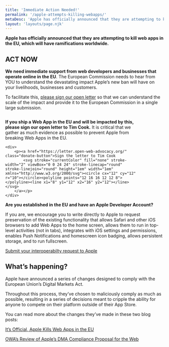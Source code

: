 ```yaml
---
title: 'Immediate Action Needed!'
permalink: '/apple-attempts-killing-webapps/'
metaDesc: 'Apple has officially announced that they are attempting to kill web apps in the EU, which will have ramifications worldwide'
layout: 'layouts/page.njk'
---
```


**Apple has officially announced that they are attempting to kill web apps in the EU, which will have ramifications worldwide.**

## ACT NOW

**We need immediate support from web developers and businesses that operate online in the EU**.  The European Commission needs to hear from YOU to understand the devastating impact Apple’s new ban will have on your livelihoods, businesses and customers.

To facilitate this, [please sign our open letter](https://letter.open-web-advocacy.org/) so that we can understand the scale of the impact and provide it to the European Commission in a single large submission.


<div class="prom-banner" style="max-width: 30em;">
    <p class="x-illustration"><img src="/images/donate.svg" alt="" /></p>
    <p><strong>If you ship a Web App in the EU and will be impacted by this, please sign our open letter to Tim Cook.</strong> It is critical that we gather as much evidence as possible to prevent Apple from breaking Web Apps in the EU.</p>

    <div>
        <p><a href="https://letter.open-web-advocacy.org/" class="donate-button">Sign the letter to Tim Cook
            <svg stroke="currentColor" fill="none" stroke-width="2" viewBox="0 0 24 24" stroke-linecap="round" stroke-linejoin="round" height="1em" width="1em" xmlns="http://www.w3.org/2000/svg"><circle cx="12" cy="12" r="10"></circle><polyline points="12 16 16 12 12 8"></polyline><line x1="8" y1="12" x2="16" y2="12"></line></svg>
        </a></p>
    </div>
</div>

<p><strong>Are you established in the EU and have an Apple Developer Account?</strong></p>
<p>If you are, we encourage you to write directly to Apple to request preservation of the existing functionality that allows Safari and other iOS browsers to add Web Apps to the home screen, allows them to run in top-level activities (not in tabs), integrates with iOS settings and permissions, enables Push Notifications and homescreen icon badging, allows persistent storage, and to run fullscreen. </p>
<p><a href="https://developer.apple.com/support/ios-interoperability/">Submit your interoperabilty request to Apple</a></p>

## What’s happening?

Apple have announced a series of changes designed to comply with the European Union’s Digital Markets Act.

Throughout this process, they’ve chosen to maliciously comply as much as possible, resulting in a series of decisions meant to cripple the ability for anyone to compete on their platform outside of their App Store.

You can read more about the changes they’ve made in these two blog posts:

[It’s Official, Apple Kills Web Apps in the EU](https://open-web-advocacy.org/blog/its-official-apple-kills-web-apps-in-the-eu/)

[OWA’s Review of Apple’s DMA Compliance Proposal for the Web](https://open-web-advocacy.org/blog/owa-review-apple-dma-compliance-for-web/)
